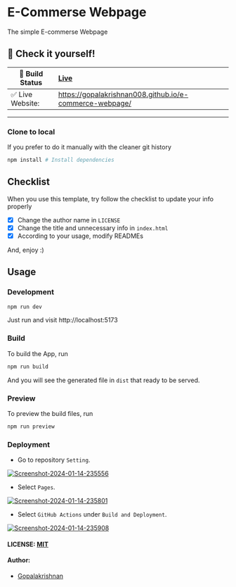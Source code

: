 # E-Commerse Webpage

The simple E-commerse Webpage

## 🎉 Check it yourself!

| 🚧 Build Status  | [Live](https://gopalakrishnan008.github.io/e-commerce-webpage/) |
| ---------------- | :-------------------------------------------------------------- |
| ✅ Live Website: | https://gopalakrishnan008.github.io/e-commerce-webpage/         |

---

### Clone to local

If you prefer to do it manually with the cleaner git history

```bash
npm install # Install dependencies
```

## Checklist

When you use this template, try follow the checklist to update your info properly

- [x] Change the author name in `LICENSE`
- [x] Change the title and unnecessary info in `index.html`
- [x] According to your usage, modify READMEs

And, enjoy :)

## Usage

### Development

```bash
npm run dev
```

Just run and visit http://localhost:5173

### Build

To build the App, run

```bash
npm run build
```

And you will see the generated file in `dist` that ready to be served.

### Preview

To preview the build files, run

```bash
npm run preview
```

### Deployment

- Go to repository `Setting`.

<a href="https://ibb.co/kHZLHrC"><img src="https://i.ibb.co/r79B7Lr/Screenshot-2024-01-14-235556.png" alt="Screenshot-2024-01-14-235556" border="0"></a>

- Select `Pages`.

<a href="https://ibb.co/GpjWqWt"><img src="https://i.ibb.co/g9CSxSP/Screenshot-2024-01-14-235801.png" alt="Screenshot-2024-01-14-235801" border="0"></a>

- Select `GitHub Actions` under `Build and Deployment`.

<a href="https://ibb.co/jJc7t1G"><img src="https://i.ibb.co/phtCq9Z/Screenshot-2024-01-14-235908.png" alt="Screenshot-2024-01-14-235908" border="0"></a>

#### LICENSE: [MIT](./LICENSE)

#### Author:

- [Gopalakrishnan](https://www.linkedin.com/in/gopal08/)
